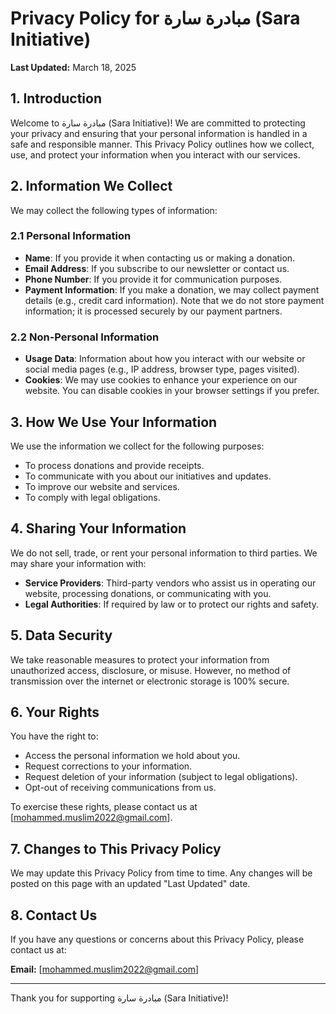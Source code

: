 # Privacy Policy for مبادرة سارة (Sara Initiative)

**Last Updated:** March 18, 2025

## 1. Introduction
Welcome to مبادرة سارة (Sara Initiative)! We are committed to protecting your privacy and ensuring that your personal information is handled in a safe and responsible manner. This Privacy Policy outlines how we collect, use, and protect your information when you interact with our services.

## 2. Information We Collect
We may collect the following types of information:

### 2.1 Personal Information
- **Name**: If you provide it when contacting us or making a donation.
- **Email Address**: If you subscribe to our newsletter or contact us.
- **Phone Number**: If you provide it for communication purposes.
- **Payment Information**: If you make a donation, we may collect payment details (e.g., credit card information). Note that we do not store payment information; it is processed securely by our payment partners.

### 2.2 Non-Personal Information
- **Usage Data**: Information about how you interact with our website or social media pages (e.g., IP address, browser type, pages visited).
- **Cookies**: We may use cookies to enhance your experience on our website. You can disable cookies in your browser settings if you prefer.

## 3. How We Use Your Information
We use the information we collect for the following purposes:
- To process donations and provide receipts.
- To communicate with you about our initiatives and updates.
- To improve our website and services.
- To comply with legal obligations.

## 4. Sharing Your Information
We do not sell, trade, or rent your personal information to third parties. We may share your information with:
- **Service Providers**: Third-party vendors who assist us in operating our website, processing donations, or communicating with you.
- **Legal Authorities**: If required by law or to protect our rights and safety.

## 5. Data Security
We take reasonable measures to protect your information from unauthorized access, disclosure, or misuse. However, no method of transmission over the internet or electronic storage is 100% secure.

## 6. Your Rights
You have the right to:
- Access the personal information we hold about you.
- Request corrections to your information.
- Request deletion of your information (subject to legal obligations).
- Opt-out of receiving communications from us.

To exercise these rights, please contact us at [mohammed.muslim2022@gmail.com].

## 7. Changes to This Privacy Policy
We may update this Privacy Policy from time to time. Any changes will be posted on this page with an updated "Last Updated" date.

## 8. Contact Us
If you have any questions or concerns about this Privacy Policy, please contact us at:

**Email:** [mohammed.muslim2022@gmail.com]  

---

Thank you for supporting مبادرة سارة (Sara Initiative)!
